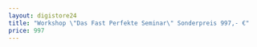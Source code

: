 ```yaml
---
layout: digistore24
title: "Workshop \"Das Fast Perfekte Seminar\" Sonderpreis 997,- €"
price: 997
---
```

